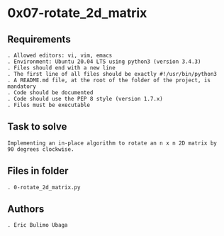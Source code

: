 # 0x07-rotate_2d_matrix

## Requirements

    . Allowed editors: vi, vim, emacs
    . Environment: Ubuntu 20.04 LTS using python3 (version 3.4.3)
    . Files should end with a new line
    . The first line of all files should be exactly #!/usr/bin/python3
    . A README.md file, at the root of the folder of the project, is mandatory
    . Code should be documented
    . Code should use the PEP 8 style (version 1.7.x)
    . Files must be executable


## Task to solve

    Implementing an in-place algorithm to rotate an n x n 2D matrix by
    90 degrees clockwise.

## Files in folder

    . 0-rotate_2d_matrix.py

## Authors

	. Eric Bulimo Ubaga


